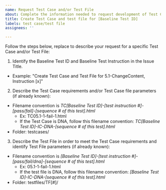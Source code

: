 ```yaml
---
name: Request Test Case and/or Test File
about: Complete the information needed to request development of Test Cases and/or Test Files
title: Create Test Case and test file for [Baseline Test ID]
labels: test case/test file
assignees: ''

---
```


Follow the steps below, replace to describe your request for a specific Test Case and/or Test File:

1. Identify the Baseline Test ID and Baseline Test Instruction in the Issue Title.
- Example: "Create Test Case and Test File for 5.1-ChangeContent, Instruction [x]"

2. Describe the Test Case requirements and/or Test Case file parameters (if already known):
- Filename convention is *TC[Baseline Test ID]-[test instruction #]-[pass/fail]-[sequence # of this test].html*
  - Ex: TC05.1-1-fail-1.html
  - If the Test Case is DNA, follow this filename convention: *TC[Baseline Test ID]-IC-DNA-[sequence # of this test].html*
- Folder: testcases/

3. Describe the Test File in order to meet the Test Case requirements and identify Test File parameters (if already known):
- Filename convention is *[Baseline Test ID]-[test instruction #]-[pass/fail/dna]-[sequence # of this test].html*
  - Ex: 05.1-1-fail-1.html
  - If the test file is DNA, follow this filename convention: *[Baseline Test ID]-IC-DNA-[sequence # of this test].html*
- Folder: testfiles/TF[#]/

